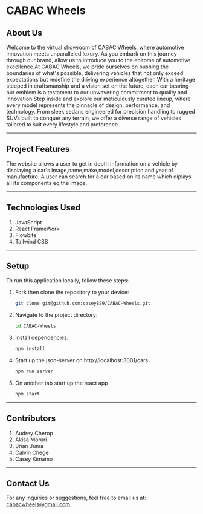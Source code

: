 # CABAC Wheels

## About Us

Welcome to the virtual showroom of CABAC Wheels, where automotive innovation meets unparalleled luxury. As you embark on this journey through our brand, allow us to introduce you to the epitome of automotive excellence.At CABAC Wheels, we pride ourselves on pushing the boundaries of what's possible, delivering vehicles that not only exceed expectations but redefine the driving experience altogether. With a heritage steeped in craftsmanship and a vision set on the future, each car bearing our emblem is a testament to our unwavering commitment to quality and innovation.Step inside and explore our meticulously curated lineup, where every model represents the pinnacle of design, performance, and technology. From sleek sedans engineered for precision handling to rugged SUVs built to conquer any terrain, we offer a diverse range of vehicles tailored to suit every lifestyle and preference.

---

## Project Features

The website allows a user to get in depth information on a vehicle by displaying a car's image,name,make,model,description and year of manufacture. A user can search for a car based on its name which diplays all its components eg the image.

---

## Technologies Used

1. JavaScript
2. React FrameWork
3. Flowbite
4. Tailwind CSS

---

## Setup

To run this application locally, follow these steps:

1. Fork then clone the repository to your device:

   ```bash
   git clone git@github.com:casey829/CABAC-Wheels.git
   ```

2. Navigate to the project directory:

   ```bash
   cd CABAC-Wheels
   ```

3. Install dependencies:

   ```bash
   npm install
   ```

4. Start up the json-server on http://localhost:3001/cars

   ```bash
   npm run server
   ```

4. On another tab start up the react app

   ```bash
   npm start
   ```

---

## Contributors

1. Audrey Cherop
2. Akisa Moruri
3. Brian Juma
4. Calvin Chege
5. Casey Kimamo

---

## Contact Us

For any inquiries or suggestions, feel free to email us at:
     cabacwheels@gmail.com
        